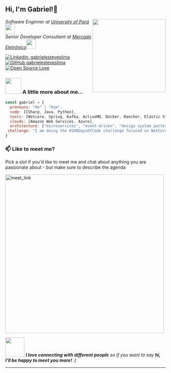 <h2> Hi, I'm Gabriel!👋</h2>
<img align='right' src="https://media.giphy.com/media/M9gbBd9nbDrOTu1Mqx/giphy.gif" width="230">
<p><em>Software Enginner at <a href="http://www.unb.br">University of Pará</a><img src="https://media.giphy.com/media/fYSnHlufseco8Fh93Z/giphy.gif" width="30">
</br>Senior Developer Consultant at <a href="https://www.me.com.br/">Mercado Eletrônico</a><img src="https://media.giphy.com/media/WUlplcMpOCEmTGBtBW/giphy.gif" width="30"> 
</em></p>

[![Linkedin: gabrielesteveslima](https://img.shields.io/badge/-gabrielesteveslima-blue?style=flat-square&logo=Linkedin&logoColor=white&link=https://www.linkedin.com/in/gabrielesteveslima/)](https://www.linkedin.com/in/gabrielesteveslima/)
[![GitHub gabrielesteveslima](https://img.shields.io/github/followers/gabrielesteveslima?label=follow&style=social)](https://github.com/gabrielesteveslima)
[![Open Source Love](https://badges.frapsoft.com/os/v1/open-source.svg?v=102)](https://github.com/ellerbrock/open-source-badge/)


### <img src="https://media.giphy.com/media/VgCDAzcKvsR6OM0uWg/giphy.gif" width="50"> A little more about me...  

```javascript
const gabriel = {
  pronouns: "He" | "Him",
  code: [CSharp, Java, Python],
  tools: [Netcore, Spring, Kafka, ActiveMQ, Docker, Rancher, Elastic Stack, Prometheus],
  clouds: [Amazon Web Services, Azure],
  architecture: ["microservices", "event-driven", "design system pattern"],
 challenge: "I am doing the #100DaysOfCode challenge focused on NetCore"
}
```

### 📫 Like to meet me?

Pick a slot if you'd like to meet me and chat about anything you are passionate about - but make sure to describe the agenda

<a href="https://calendly.com/gabrielesteveslima/30min" target="_blank"><img width="498" alt="meet_link" src="https://user-images.githubusercontent.com/15426564/144297439-f530f383-e73e-41e0-9914-a9b7d3f432e5.png"></a>

<img src="https://media.giphy.com/media/LnQjpWaON8nhr21vNW/giphy.gif" width="60"> <em><b>I love connecting with different people</b> so if you want to say <b>hi, I'll be happy to meet you more!</b> :)</em>

---
